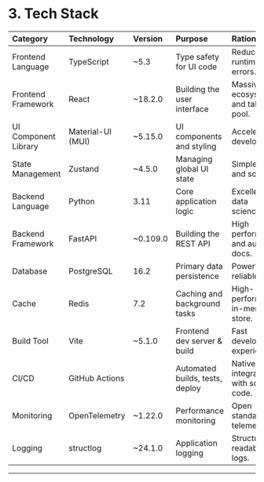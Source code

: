 # 3. Tech Stack

| Category | Technology | Version | Purpose | Rationale |
| :--- | :--- | :--- | :--- | :--- |
| Frontend Language | TypeScript | ~5.3 | Type safety for UI code | Reduces runtime errors. |
| Frontend Framework | React | ~18.2.0 | Building the user interface | Massive ecosystem and talent pool. |
| UI Component Library| Material-UI (MUI) | ~5.15.0 | UI components and styling | Accelerates development. |
| State Management | Zustand | ~4.5.0 | Managing global UI state | Simple, fast, and scalable. |
| Backend Language | Python | 3.11 | Core application logic | Excellent for data science/AI. |
| Backend Framework | FastAPI | ~0.109.0 | Building the REST API | High performance and auto-docs. |
| Database | PostgreSQL | 16.2 | Primary data persistence | Powerful and reliable. |
| Cache | Redis | 7.2 | Caching and background tasks | High-performance in-memory store. |
| Build Tool | Vite | ~5.1.0 | Frontend dev server & build | Fast developer experience. |
| CI/CD | GitHub Actions | | Automated builds, tests, deploy | Natively integrated with source code. |
| Monitoring | OpenTelemetry | ~1.22.0 | Performance monitoring | Open standard for telemetry. |
| Logging | structlog | ~24.1.0 | Application logging | Structured, readable logs. |

---
